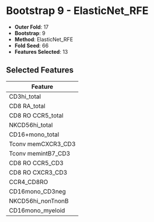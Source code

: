 # Bootstrap 9 - ElasticNet_RFE

- **Outer Fold**: 17
- **Bootstrap**: 9
- **Method**: ElasticNet_RFE
- **Fold Seed**: 66
- **Features Selected**: 13

## Selected Features

| Feature |
|---------|
| CD3hi_total |
| CD8 RA_total |
| CD8 RO CCR5_total |
| NKCD56hi_total |
| CD16+mono_total |
| Tconv memCXCR3_CD3 |
| Tconv memintB7_CD3 |
| CD8 RO CCR5_CD3 |
| CD8 RO CXCR3_CD3 |
| CCR4_CD8RO |
| CD16mono_CD3neg |
| NKCD56hi_nonTnonB |
| CD16mono_myeloid |
